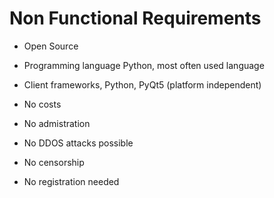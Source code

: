 # Non Functional Requirements
- Open Source

- Programming language Python, most often used language

- Client frameworks, Python, PyQt5 (platform independent)

- No costs

- No admistration

- No DDOS attacks possible

- No censorship

- No registration needed